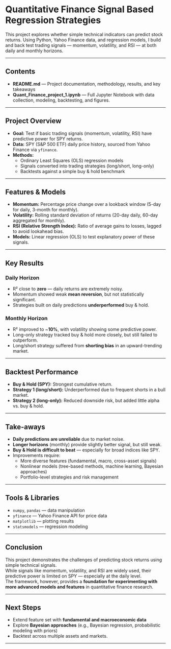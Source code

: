 # Quantitative Finance Signal Based Regression Strategies
This project explores whether simple technical indicators can predict stock returns.   Using Python, Yahoo Finance data, and regression models, I build and back test trading signals — momentum, volatility, and RSI — at both daily and monthly horizons.

---

## Contents
- **README.md** — Project documentation, methodology, results, and key takeaways  
- **Quant_Finance_project_1.ipynb** — Full Jupyter Notebook with data collection, modeling, backtesting, and figures.  

---

## Project Overview
- **Goal:** Test if basic trading signals (momentum, volatility, RSI) have predictive power for SPY returns.  
- **Data:** SPY (S&P 500 ETF) daily price history, sourced from Yahoo Finance via `yfinance`.  
- **Methods:**  
  - Ordinary Least Squares (OLS) regression models  
  - Signals converted into trading strategies (long/short, long-only)  
  - Backtests against a simple buy & hold benchmark  

---

## Features & Models
- **Momentum:** Percentage price change over a lookback window (5-day for daily, 3-month for monthly).  
- **Volatility:** Rolling standard deviation of returns (20-day daily, 60-day aggregated for monthly).  
- **RSI (Relative Strength Index):** Ratio of average gains to losses, lagged to avoid lookahead bias.  
- **Models:** Linear regression (OLS) to test explanatory power of these signals.  

---

## Key Results

### Daily Horizon
- R² close to **zero** — daily returns are extremely noisy.  
- Momentum showed weak **mean reversion**, but not statistically significant.  
- Strategies built on daily predictions **underperformed** buy & hold.  

### Monthly Horizon
- R² improved to ~**10%**, with volatility showing some predictive power.  
- Long-only strategy tracked buy & hold more closely, but still failed to outperform.  
- Long/short strategy suffered from **shorting bias** in an upward-trending market.  

---

## Backtest Performance
- **Buy & Hold (SPY):** Strongest cumulative return.  
- **Strategy 1 (long/short):** Underperformed due to frequent shorts in a bull market.  
- **Strategy 2 (long-only):** Reduced downside risk, but added little alpha vs. buy & hold.  

---

## Take-aways
- **Daily predictions are unreliable** due to market noise.  
- **Longer horizons** (monthly) provide slightly better signal, but still weak.  
- **Buy & Hold is difficult to beat** — especially for broad indices like SPY.  
- Improvements require:
  - More diverse features (fundamental, macro, cross-asset signals)  
  - Nonlinear models (tree-based methods, machine learning, Bayesian approaches)  
  - Portfolio-level strategies and risk management  

---

## Tools & Libraries
- `numpy`, `pandas` — data manipulation  
- `yfinance` — Yahoo Finance API for price data  
- `matplotlib` — plotting results  
- `statsmodels` — regression modeling  

---

## Conclusion
This project demonstrates the challenges of predicting stock returns using simple technical signals.  
While signals like momentum, volatility, and RSI are widely used, their predictive power is limited on SPY — especially at the daily level.  
The framework, however, provides a **foundation for experimenting with more advanced models and features** in quantitative finance research.  

---

## Next Steps
- Extend feature set with **fundamental and macroeconomic data**  
- Explore **Bayesian approaches** (e.g., Bayesian regression, probabilistic modeling with priors)
- Backtest across multiple assets and markets.

---

